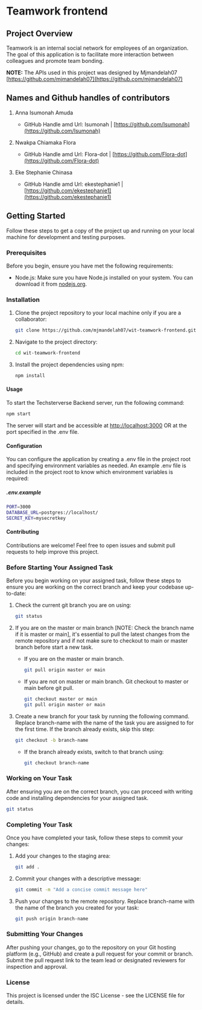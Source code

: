 # Teamwork frontend

## Project Overview

Teamwork is an internal social network for employees of an organization. The goal of this
application is to facilitate more interaction between colleagues and promote team bonding.

**NOTE:**
The APIs used in this project was designed by Mjmandelah07 [https://github.com/mjmandelah07](https://github.com/mjmandelah07)

## Names and Github handles of contributors

1. Anna Isumonah Amuda

    * GitHub Handle amd Url: Isumonah | [https://github.com/Isumonah](https://github.com/Isumonah)
2. Nwakpa Chiamaka Flora

    * GitHub Handle amd Url: Flora-dot | [https://github.com/Flora-dot](https://github.com/Flora-dot)
3. Eke Stephanie Chinasa

    * GitHub Handle amd Url: ekestephanie1 | [https://github.com/ekestephanie1](https://github.com/ekestephanie1)

## Getting Started

Follow these steps to get a copy of the project up and running on your local machine for development and testing purposes.

### Prerequisites

Before you begin, ensure you have met the following requirements:

* Node.js: Make sure you have Node.js installed on your system. You can download it from [nodejs.org](https://nodejs.org/).

### Installation

1. Clone the project repository to your local machine only if you are a collaborator:

    ```bash
   git clone https://github.com/mjmandelah07/wit-teamwork-frontend.git
    ```

2. Navigate to the project directory:

    ``` bash
    cd wit-teamwork-frontend
    ```

3. Install the project dependencies using npm:

    ```bash
    npm install
    ```

#### Usage

To start the Techsterverse Backend server, run the following command:

```bash
npm start
```

The server will start and be accessible at <http://localhost:3000> OR at the port specified in the .env file.

#### Configuration

You can configure the application by creating a .env file in the project root and specifying environment variables as needed. An example .env file is included in the project root to know which environment variables is required:

##### .env.example

```bash
PORT=3000
DATABASE_URL=postgres://localhost/
SECRET_KEY=mysecretkey
```

#### Contributing

Contributions are welcome! Feel free to open issues and submit pull requests to help improve this project.

### Before Starting Your Assigned Task

Before you begin working on your assigned task, follow these steps to ensure you are working on the correct branch and keep your codebase up-to-date:

1. Check the current git branch you are on using:

   ```bash
   git status
   ```

2. If you are on the master or main branch [NOTE: Check the branch name if it is master or main], it's essential to pull the latest changes from the remote repository and if not make sure to checkout to main or master branch before start a new task.

    * If you are on the master or main branch.

        ```bash
        git pull origin master or main
        ```

    * If you are not on master or main branch. Git checkout to master or main before git pull.

        ```bash
        git checkout master or main
        git pull origin master or main
        ```

3. Create a new branch for your task by running the following command. Replace branch-name with the name of the task you are assigned to for the first time. If the branch already exists, skip this step:

    ```bash
    git checkout -b branch-name
    ```

    * If the branch already exists, switch to that branch using:

        ```bash
        git checkout branch-name
        ```

### Working on Your Task

After ensuring you are on the correct branch, you can proceed with writing code and installing dependencies for your assigned task.

```bash
git status
```

### Completing Your Task

Once you have completed your task, follow these steps to commit your changes:

1. Add your changes to the staging area:

    ```bash
    git add .
    ```

2. Commit your changes with a descriptive message:

    ```bash
    git commit -m "Add a concise commit message here"
    ```

3. Push your changes to the remote repository. Replace branch-name with the name of the branch you created for your task:

    ```bash
    git push origin branch-name
    ```

### Submitting Your Changes

After pushing your changes, go to the repository on your Git hosting platform (e.g., GitHub) and create a pull request for your commit or branch. Submit the pull request link to the team lead or designated reviewers for inspection and approval.

### License

This project is licensed under the ISC License - see the LICENSE file for details.
